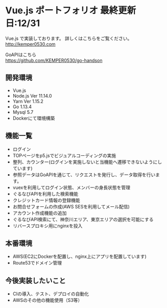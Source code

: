 # Vue.js ポートフォリオ 最終更新日:12/31

Vue.js で実装しております。
詳しくはこちらをご覧ください。<br>
<http://kemper0530.com>

GoAPIはこちら<br>
<https://github.com/KEMPER0530/go-handson>

## 開発環境
- Vue.js
- Node.js Ver 11.14.0
- Yarn Ver 1.15.2
- Go 1.13.4
- Mysql 5.7
- Dockerにて環境構築

## 機能一覧
- ログイン
- TOPページをp5.jsでビジュアルコーディングの実施
- 整列、カウンター(ログインを実施しないと当機能へ遷移できないようにしています)
- 参照データはGoAPIを通じて、リクエストを発行し、データ取得を行います。
- vuexを利用してログイン状態、メンバーの身長状態を管理
- ぐるなびAPIを利用した検索機能
- クレジットカード情報の登録機能
- お問合せフォームの作成(AWS SESを利用してメール配信)
- アカウント作成機能の追加
- ぐるなびAPI検索にて、神奈川エリア、東京エリアの選択を可能にする
- リバースプロキシ用にnginxを投入

## 本番環境
- AWS(EC2にDockerを配置し、nginx上にアプリを配置しています)
- Route53でドメイン管理

## 今後実装したいこと
- CIの導入、テスト、デプロイの自動化
- AWSのその他の機能使用（S3等）
